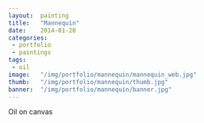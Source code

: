 ```yaml
---
layout:  painting
title:   "Mannequin"
date:    2014-01-20
categories:
 - portfolio
 - paintings
tags:
 - oil
image:   "/img/portfolio/mannequin/mannequin_web.jpg"
thumb:   "/img/portfolio/mannequin/thumb.jpg"
banner:  "/img/portfolio/mannequin/banner.jpg"
---
```


Oil on canvas